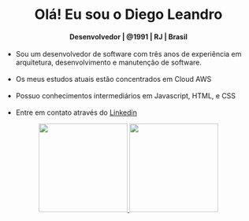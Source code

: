 <div align="center">

                                             
# Olá! Eu sou o Diego Leandro
  #### Desenvolvedor | @1991 | RJ | Brasil

</div>
<ul>
  <li>Sou um desenvolvedor de software com três anos de experiência em arquitetura, desenvolvimento e manutenção de software.</li>
  <br>
 
  <li>Os meus estudos atuais estão concentrados em Cloud AWS </li>
  <br>
  <li>Possuo conhecimentos intermediários em Javascript, HTML, e CSS</li>
  <br>
  <li>Entre em contato através do   <a href="https://www.linkedin.com/in/diegoleandrogaspar/">Linkedin</a></li>
</ul>

<div align="center">
  <a href="https://github.com/diegoleandrogaspar">
  <img height="180em" src="https://github-readme-stats.vercel.app/api?username=diegoleandrogaspar&show_icons=true&theme=dracula&include_all_commits=true&count_private=true"/>
  <img height="180em" src="https://github-readme-stats.vercel.app/api/top-langs/?username=diegoleandrogaspar&layout=compact&langs_count=7&theme=dracula"/>
</div>
